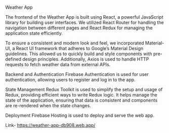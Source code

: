 Weather App

The frontend of the Weather App is built using React, a powerful JavaScript library for building user interfaces. We utilized React Router for handling the navigation between different pages and React Redux for managing the application state efficiently.

To ensure a consistent and modern look and feel, we incorporated Material-UI, a React UI framework that adheres to Google’s Material Design guidelines. This allowed us to quickly build and style components with pre-defined design principles. Additionally, Axios is used to handle HTTP requests to fetch weather data from external APIs.


Backend and Authentication
Firebase Authentication is used for user authentication, allowing users to register and log in to the app.

State Management
Redux Toolkit is used to simplify the setup and usage of Redux, providing efficient ways to write Redux logic.
It helps manage the state of the application, ensuring that data is consistent and components are re-rendered when the state changes.

Deployment
Firebase Hosting is used to deploy and serve the web app.


Link- https://weather-app-db908.web.app/
